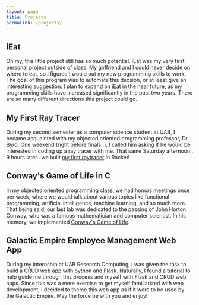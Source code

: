 ```yaml
---
layout: page
title: Projects
permalink: /projects/
---
```



## iEat
Oh my, this little project still has so much potential. iEat was my very first personal project outside of class. My girlfriend and I could never decide on where to eat, so I figured I would put my new programming skills to work. The goal of this program was to automate this decsion, or at least give an interesting suggestion. I plan to expand on [iEat](https://github.com/cclint/Python-Projects) in the near future, as my programming skills have increased significantly in the past two years. There are so many different directions this project could go.

## My First Ray Tracer
During my second semester as a computer science student at UAB, I became acquainted with my objected oriented programming professor, Dr. Byrd. One weekend (right before finals..), I called him asking if he would be interested in coding up a ray tracer with me. That same Saturday afternoon.. 9 hours later.. we built [my first raytracer](https://github.com/cclint/first-raytracer) in Racket!

## Conway's Game of Life in C
In my objected oriented programming class, we had honors meetings once per week, where we would talk about various topics like functional programming, artificial intelligence, machine learning, and so much more. That being said, our last lab was dedicated to the passing of John Horton Conway, who was a famous mathematician and computer scientist. In his memory, we implemented [Conway's Game of Life](https://github.com/cclint/AdvanceLabClub).

## Galactic Empire Employee Management Web App
During my internship at UAB Research Computing, I was given the task to build a [CRUD web app](https://github.com/cclint/Research-Computing) with python and Flask. Naturally, I found a [tutorial](https://scotch.io/tutorials/build-a-crud-web-app-with-python-and-flask-part-two)
 to help guide me through this process and  myself with Flask and CRUD web apps. Since this was a mere exercise to get myself familiarized with web development, I decided to theme this web app as if it were to be used by the Galactic Empire. May the force be with you and enjoy!